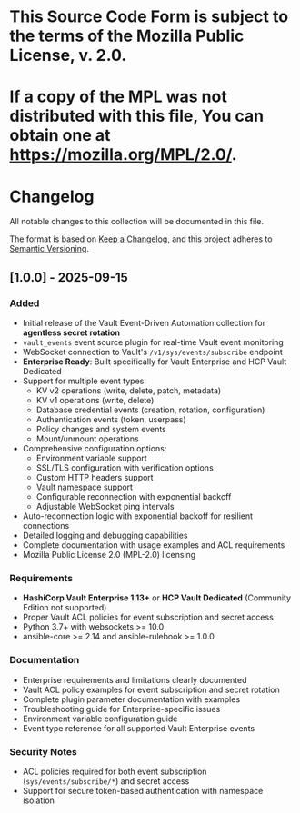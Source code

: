 # This Source Code Form is subject to the terms of the Mozilla Public License, v. 2.0.
# If a copy of the MPL was not distributed with this file, You can obtain one at https://mozilla.org/MPL/2.0/.
# Changelog

All notable changes to this collection will be documented in this file.

The format is based on [Keep a Changelog](https://keepachangelog.com/en/1.0.0/),
and this project adheres to [Semantic Versioning](https://semver.org/spec/v2.0.0.html).

## [1.0.0] - 2025-09-15

### Added

- Initial release of the Vault Event-Driven Automation collection for **agentless secret rotation**
- `vault_events` event source plugin for real-time Vault event monitoring
- WebSocket connection to Vault's `/v1/sys/events/subscribe` endpoint
- **Enterprise Ready**: Built specifically for Vault Enterprise and HCP Vault Dedicated
- Support for multiple event types:
  - KV v2 operations (write, delete, patch, metadata)
  - KV v1 operations (write, delete)
  - Database credential events (creation, rotation, configuration)
  - Authentication events (token, userpass)
  - Policy changes and system events
  - Mount/unmount operations
- Comprehensive configuration options:
  - Environment variable support
  - SSL/TLS configuration with verification options
  - Custom HTTP headers support
  - Vault namespace support
  - Configurable reconnection with exponential backoff
  - Adjustable WebSocket ping intervals
- Auto-reconnection logic with exponential backoff for resilient connections
- Detailed logging and debugging capabilities
- Complete documentation with usage examples and ACL requirements
- Mozilla Public License 2.0 (MPL-2.0) licensing

### Requirements

- **HashiCorp Vault Enterprise 1.13+** or **HCP Vault Dedicated** (Community Edition not supported)
- Proper Vault ACL policies for event subscription and secret access
- Python 3.7+ with websockets >= 10.0
- ansible-core >= 2.14 and ansible-rulebook >= 1.0.0

### Documentation

- Enterprise requirements and limitations clearly documented
- Vault ACL policy examples for event subscription and secret rotation
- Complete plugin parameter documentation with examples
- Troubleshooting guide for Enterprise-specific issues
- Environment variable configuration guide
- Event type reference for all supported Vault Enterprise events

### Security Notes

- ACL policies required for both event subscription (`sys/events/subscribe/*`) and secret access
- Support for secure token-based authentication with namespace isolation